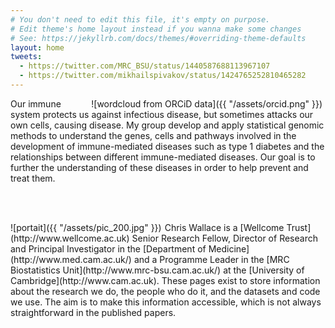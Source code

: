 ```yaml
---
# You don't need to edit this file, it's empty on purpose.
# Edit theme's home layout instead if you wanna make some changes
# See: https://jekyllrb.com/docs/themes/#overriding-theme-defaults
layout: home
tweets:
  - https://twitter.com/MRC_BSU/status/1440587688113967107
  - https://twitter.com/mikhailspivakov/status/1424765252810465282
---
```


<div style="float:right; margin-right: 5px;    margin-left: 0px;" markdown="1">
![wordcloud from ORCiD data]({{ "/assets/orcid.png" }})
</div>

Our immune system protects us against infectious disease, but
sometimes attacks our own cells, causing disease.  My group
develop and apply statistical genomic methods to understand
the genes, cells and pathways involved in the development of immune-mediated
diseases such as type 1 diabetes and the relationships between
different immune-mediated diseases.  Our goal is to further the
understanding of these diseases in order to help prevent and treat
them.

<br/><br/>

<div style="float:left; margin-right: 5px;    margin-left: 0px;" markdown="1">
![portait]({{ "/assets/pic_200.jpg" }})
</div>
Chris Wallace is a [Wellcome Trust](http://www.wellcome.ac.uk) Senior Research Fellow, Director of Research and Principal Investigator in the
[Department of Medicine](http://www.med.cam.ac.uk/) and a Programme Leader in the [MRC Biostatistics Unit](http://www.mrc-bsu.cam.ac.uk/) at the
[University of Cambridge](http://www.cam.ac.uk).  These pages exist to store information about the research we do, the people who do it, and the datasets and code we use.  The aim is to make
this information accessible, which is not always straightforward in the
published papers.


